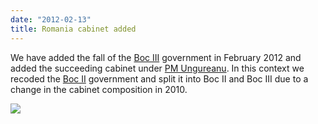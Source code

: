 ```yaml
---
date: "2012-02-13"
title: Romania cabinet added
---
```


We have added the fall of the [Boc III]( http://dev.parlgov.org/data/rou/cabinet-party/2010-05-19/) government in February 2012 and added the succeeding cabinet under [PM Ungureanu]( http://dev.parlgov.org/data/rou/cabinet-party/2012-02-09/). In this context we recoded the [Boc II]( http://dev.parlgov.org/data/rou/cabinet-party/2009-12-23/) government and split it into Boc II and Boc III due to a change in the cabinet composition in 2010.

![](/images/parliament-germany.jpg)
